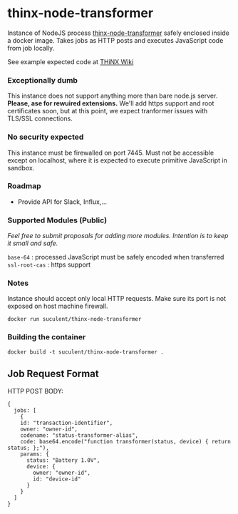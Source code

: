 # thinx-node-transformer

Instance of NodeJS process [thinx-node-transformer](https://github.com/suculent/thinx-node-tranformer) safely enclosed inside a docker image. Takes jobs as HTTP posts and executes JavaScript code from job locally. 

See example expected code at [THiNX Wiki](https://suculent/thinx-device-api)

### Exceptionally dumb

This instance does not support anything more than bare node.js server. **Please, ase for rewuired extensions.** We'll add https support and root certificates soon, but at this point, we expect tranformer issues with TLS/SSL connections.

### No security expected

This instance must be firewalled on port 7445. Must not be accessible except on localhost, where it is expected to execute primitive JavaScript in sandbox.

### Roadmap

* Provide API for Slack, Influx,...

### Supported Modules (Public)

_Feel free to submit proposals for adding more modules. Intention is to keep it small and safe._

`base-64` : processed JavaScript must be safely encoded when transferred
`ssl-root-cas` : https support


### Notes

Instance should accept only local HTTP requests. Make sure its port is not exposed on host machine firewall.

`docker run suculent/thinx-node-transformer`

### Building the container

`docker build -t suculent/thinx-node-transformer .`


## Job Request Format

HTTP POST BODY:

```
{
  jobs: [
    {
    id: "transaction-identifier",
    owner: "owner-id",
    codename: "status-transformer-alias",
    code: base64.encode("function transformer(status, device) { return status; };"),
    params: {
      status: "Battery 1.0V",
      device: {
        owner: "owner-id",
        id: "device-id"
      }
    }
  ]
}
```
